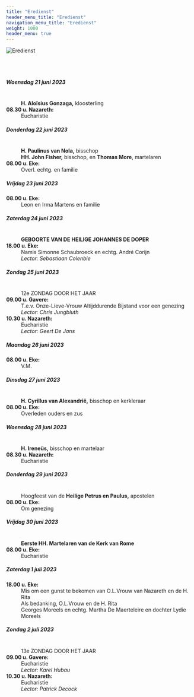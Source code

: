 ```yaml
---
title: "Eredienst"
header_menu_title: "Eredienst"
navigation_menu_title: "Eredienst"
weight: 1000
header_menu: true
---
```


![Eredienst](images/liturgische-vieringen.jpg)

<br>
<br>

##### Woensdag 21 juni 2023  
<dl><dt>&nbsp;</dt><dd><b>H. Aloïsius Gonzaga,</b> kloosterling<br></dd><dt><b>08.30 u. Nazareth:</b></dt><dd>Eucharistie</dd>
</dl>

##### Donderdag 22 juni 2023  
<dl><dt>&nbsp;</dt><dd><b>H. Paulinus van Nola,</b> bisschop<br><b>HH. John Fisher,</b> bisschop, en <b>Thomas More</b>, martelaren<br></dd><dt><b>08.00 u. Eke:</b></dt><dd>Overl. echtg. en familie</dd>
</dl>

##### Vrijdag 23 juni 2023  
<dl><dt><b>08.00 u. Eke:</b></dt><dd>Leon en Irma Martens en familie</dd>
</dl>

##### Zaterdag 24 juni 2023  
<dl><dt>&nbsp;</dt><dd><b>GEBOORTE VAN DE HEILIGE JOHANNES DE DOPER</b><br></dd><dt><b>18.00 u. Eke:</b></dt><dd>Namis Simonne Schaubroeck en echtg. André Corijn<br><i>Lector: Sebastiaan Colenbie</i></dd>
</dl>

##### Zondag 25 juni 2023  
<dl><dt>&nbsp;</dt><dd>12e ZONDAG DOOR HET JAAR<br></dd><dt><b>09.00 u. Gavere:</b></dt><dd>T.e.v. Onze-Lieve-Vrouw Altijddurende Bijstand voor een genezing<br><i>Lector: Chris Jungbluth</i></dd>
<dt><b>10.30 u. Nazareth:</b></dt><dd>Eucharistie<br><i>Lector: Geert De Jans</i></dd>
</dl>

##### Maandag 26 juni 2023  
<dl><dt><b>08.00 u. Eke:</b></dt><dd>V.M.</dd>
</dl>

##### Dinsdag 27 juni 2023  
<dl><dt>&nbsp;</dt><dd><b>H. Cyrillus van Alexandrië,</b> bisschop en kerkleraar<br></dd><dt><b>08.00 u. Eke:</b></dt><dd>Overleden ouders en zus</dd>
</dl>

##### Woensdag 28 juni 2023  
<dl><dt>&nbsp;</dt><dd><b>H. Ireneüs,</b> bisschop en martelaar<br></dd><dt><b>08.30 u. Nazareth:</b></dt><dd>Eucharistie</dd>
</dl>

##### Donderdag 29 juni 2023  
<dl><dt>&nbsp;</dt><dd>Hoogfeest van de <b>Heilige Petrus en Paulus,</b> apostelen<br></dd><dt><b>08.00 u. Eke:</b></dt><dd>Om genezing</dd>
</dl>

##### Vrijdag 30 juni 2023  
<dl><dt>&nbsp;</dt><dd><b>Eerste HH. Martelaren van de Kerk van Rome</b><br></dd><dt><b>08.00 u. Eke:</b></dt><dd>Eucharistie</dd>
</dl>

##### Zaterdag 1 juli 2023  
<dl><dt><b>18.00 u. Eke:</b></dt><dd>Mis om een gunst te bekomen van  O.L.Vrouw van Nazareth en de H. Rita<br>Als bedanking, O.L.Vrouw en de H. Rita<br>Georges Moreels en echtg. Martha De Maerteleire en dochter Lydie Moreels</dd>
</dl>

##### Zondag 2 juli 2023  
<dl><dt>&nbsp;</dt><dd>13e ZONDAG DOOR HET JAAR<br></dd><dt><b>09.00 u. Gavere:</b></dt><dd>Eucharistie<br><i>Lector: Karel Hubau</i></dd>
<dt><b>10.30 u. Nazareth:</b></dt><dd>Eucharistie<br><i>Lector: Patrick Decock</i></dd>
</dl>
<br>
<br>
<br>


